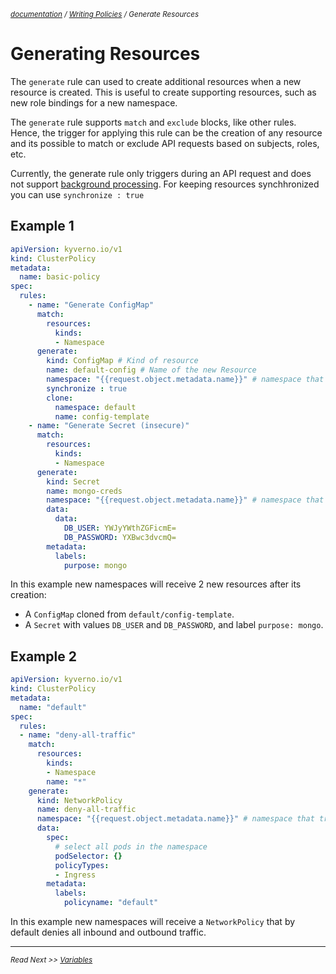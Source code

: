 <small>*[documentation](/README.md#documentation) / [Writing Policies](/documentation/writing-policies.md) / Generate Resources*</small>

# Generating Resources 

The ```generate``` rule can used to create additional resources when a new resource is created. This is useful to create supporting resources, such as new role bindings for a new namespace.

The `generate` rule supports `match` and `exclude` blocks, like other rules. Hence, the trigger for applying this rule can be the creation of any resource and its possible to match or exclude API requests based on subjects, roles, etc. 

Currently, the generate rule only triggers during an API request and does not support [background processing](/documentation/writing-policies-background.md). For keeping resources synchhronized you can use `synchronize : true` 

## Example 1

````yaml
apiVersion: kyverno.io/v1
kind: ClusterPolicy
metadata:
  name: basic-policy
spec:
  rules:
    - name: "Generate ConfigMap"
      match:
        resources:
          kinds: 
          - Namespace
      generate:
        kind: ConfigMap # Kind of resource 
        name: default-config # Name of the new Resource
        namespace: "{{request.object.metadata.name}}" # namespace that triggers this rule
        synchronize : true
        clone:
          namespace: default
          name: config-template
    - name: "Generate Secret (insecure)"
      match:
        resources:
          kinds: 
          - Namespace
      generate:
        kind: Secret
        name: mongo-creds
        namespace: "{{request.object.metadata.name}}" # namespace that triggers this rule
        data:
          data:
            DB_USER: YWJyYWthZGFicmE=
            DB_PASSWORD: YXBwc3dvcmQ=
        metadata:
          labels:
            purpose: mongo
````

In this example new namespaces will receive 2 new resources after its creation:
  * A `ConfigMap` cloned from `default/config-template`.
  * A `Secret` with values `DB_USER` and `DB_PASSWORD`, and label `purpose: mongo`.


## Example 2
````yaml
apiVersion: kyverno.io/v1
kind: ClusterPolicy
metadata:
  name: "default"
spec:
  rules:
  - name: "deny-all-traffic"
    match:
      resources: 
        kinds:
        - Namespace
        name: "*"
    generate: 
      kind: NetworkPolicy
      name: deny-all-traffic
      namespace: "{{request.object.metadata.name}}" # namespace that triggers this rule
      data:
        spec:
          # select all pods in the namespace
          podSelector: {}
          policyTypes: 
          - Ingress
        metadata:
          labels:
            policyname: "default"
````

In this example new namespaces will receive a `NetworkPolicy` that by default denies all inbound and outbound traffic.

---

<small>*Read Next >> [Variables](/documentation/writing-policies-variables.md)*</small>

